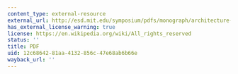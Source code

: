 ```yaml
---
content_type: external-resource
external_url: http://esd.mit.edu/symposium/pdfs/monograph/architecture-b.pdf
has_external_license_warning: true
license: https://en.wikipedia.org/wiki/All_rights_reserved
status: ''
title: PDF
uid: 12c68642-81aa-4132-856c-47e68ab6b66e
wayback_url: ''
---
```

